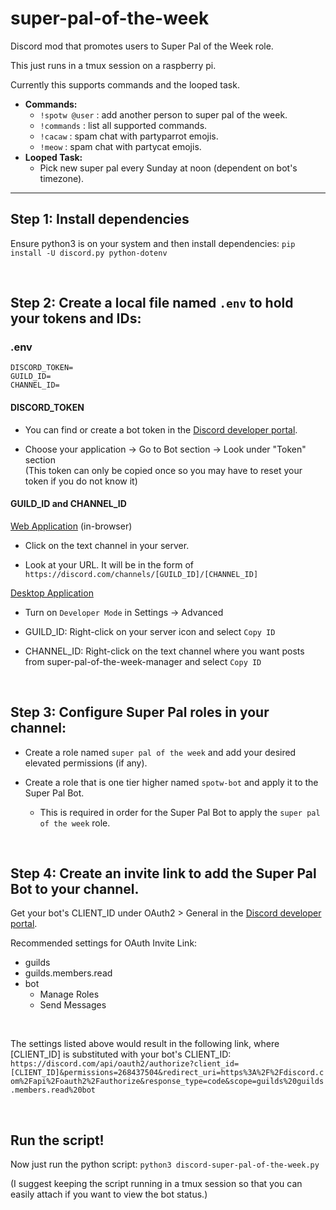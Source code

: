 # super-pal-of-the-week
Discord mod that promotes users to Super Pal of the Week role.

This just runs in a tmux session on a raspberry pi.

Currently this supports commands and the looped task.
- **Commands:**
  - `!spotw @user` : add another person to super pal of the week.
  - `!commands` : list all supported commands.
  - `!cacaw` : spam chat with partyparrot emojis.
  - `!meow` : spam chat with partycat emojis.
- **Looped Task:**
  - Pick new super pal every Sunday at noon (dependent on bot's timezone).

--------

## Step 1: Install dependencies
Ensure python3 is on your system and then install dependencies: `pip install -U discord.py python-dotenv`

<br/>

## Step 2: Create a local file named `.env` to hold your tokens and IDs:

### .env
```
DISCORD_TOKEN=
GUILD_ID=
CHANNEL_ID=
```

#### DISCORD\_TOKEN
- You can find or create a bot token in the [Discord developer portal](https://discord.com/developers/applications/).

- Choose your application -> Go to Bot section -> Look under "Token" section \
(This token can only be copied once so you may have to reset your token if you do not know it)

#### GUILD\_ID and CHANNEL\_ID
[Web Application](https://discord.com/app) (in-browser)

- Click on the text channel in your server.

- Look at your URL. It will be in the form of `https://discord.com/channels/[GUILD_ID]/[CHANNEL_ID]`

[Desktop Application](https://discord.com/download)

- Turn on `Developer Mode` in Settings -> Advanced

- GUILD\_ID: Right-click on your server icon and select `Copy ID`

- CHANNEL\_ID: Right-click on the text channel where you want posts from super-pal-of-the-week-manager and select `Copy ID`

<br/>

## Step 3: Configure Super Pal roles in your channel:

- Create a role named `super pal of the week` and add your desired elevated permissions (if any).

- Create a role that is one tier higher named `spotw-bot` and apply it to the Super Pal Bot.
  - This is required in order for the Super Pal Bot to apply the `super pal of the week` role.

<br/>

## Step 4: Create an invite link to add the Super Pal Bot to your channel.

Get your bot's CLIENT\_ID under OAuth2 > General in the [Discord developer portal](https://discord.com/developers/applications/).

Recommended settings for OAuth Invite Link:
- guilds
- guilds.members.read
- bot
  - Manage Roles
  - Send Messages

<br/>

The settings listed above would result in the following link, where [CLIENT\_ID] is substituted with your bot's CLIENT\_ID:
`https://discord.com/api/oauth2/authorize?client_id=[CLIENT_ID]&permissions=268437504&redirect_uri=https%3A%2F%2Fdiscord.com%2Fapi%2Foauth2%2Fauthorize&response_type=code&scope=guilds%20guilds.members.read%20bot`

<br/>

## Run the script!
Now just run the python script: `python3 discord-super-pal-of-the-week.py`

(I suggest keeping the script running in a tmux session so that you can easily attach if you want to view the bot status.)
